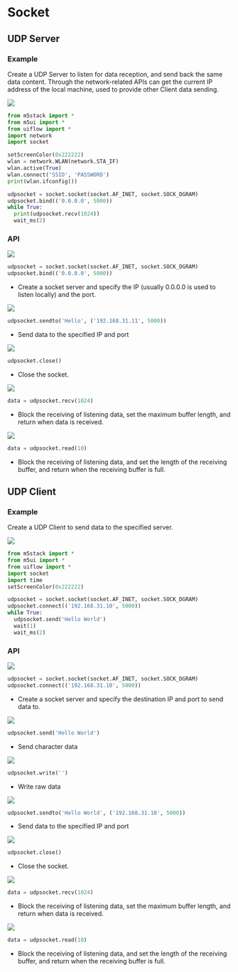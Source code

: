 
# Socket

## UDP Server

### Example

Create a UDP Server to listen for data reception, and send back the same data content. Through the network-related APIs can get the current IP address of the local machine, used to provide other Client data sending.

<img class="blockly_svg" src="https://m5stack.oss-cn-shenzhen.aliyuncs.com/resource/docs/static/assets/img/uiflow/blockly/advanced/socket/uiflow_block_socket_udp_server_example.svg"> 


```python
from m5stack import *
from m5ui import *
from uiflow import *
import network
import socket

setScreenColor(0x222222)
wlan = network.WLAN(network.STA_IF)
wlan.active(True)
wlan.connect('SSID', 'PASSWORD')
print(wlan.ifconfig())

udpsocket = socket.socket(socket.AF_INET, socket.SOCK_DGRAM)
udpsocket.bind(('0.0.0.0', 5000))
while True:
  print(udpsocket.recv(1024))
  wait_ms(2)
```


### API

<img class="blockly_svg" src="https://m5stack.oss-cn-shenzhen.aliyuncs.com/resource/docs/static/assets/img/uiflow/blockly/advanced/socket/uiflow_block_socket_udp_server_start.svg"> 

```python
udpsocket = socket.socket(socket.AF_INET, socket.SOCK_DGRAM)
udpsocket.bind(('0.0.0.0', 5000))
```

- Create a socket server and specify the IP (usually 0.0.0.0 is used to listen locally) and the port.

<img class="blockly_svg" src="https://m5stack.oss-cn-shenzhen.aliyuncs.com/resource/docs/static/assets/img/uiflow/blockly/advanced/socket/uiflow_block_socket_udp_server_sendto.svg"> 

```python
udpsocket.sendto('Hello', ('192.168.31.11', 5000))
```

- Send data to the specified IP and port

<img class="blockly_svg" src="https://m5stack.oss-cn-shenzhen.aliyuncs.com/resource/docs/static/assets/img/uiflow/blockly/advanced/socket/uiflow_block_socket_udp_server_close.svg"> 

```python
udpsocket.close()
```

- Close the socket.

<img class="blockly_svg" src="https://m5stack.oss-cn-shenzhen.aliyuncs.com/resource/docs/static/assets/img/uiflow/blockly/advanced/socket/uiflow_block_socket_udp_server_recv.svg"> 

```python
data = udpsocket.recv(1024)
```

- Block the receiving of listening data, set the maximum buffer length, and return when data is received.

<img class="blockly_svg" src="https://m5stack.oss-cn-shenzhen.aliyuncs.com/resource/docs/static/assets/img/uiflow/blockly/advanced/socket/uiflow_block_socket_udp_server_read.svg"> 

```python
data = udpsocket.read(10)
```

- Block the receiving of listening data, and set the length of the receiving buffer, and return when the receiving buffer is full.

## UDP Client

### Example

Create a UDP Client to send data to the specified server.

<img class="blockly_svg" src="https://m5stack.oss-cn-shenzhen.aliyuncs.com/resource/docs/static/assets/img/uiflow/blockly/advanced/socket/uiflow_block_socket_udp_client_example.svg"> 

```python
from m5stack import *
from m5ui import *
from uiflow import *
import socket
import time
setScreenColor(0x222222)

udpsocket = socket.socket(socket.AF_INET, socket.SOCK_DGRAM)
udpsocket.connect(('192.168.31.10', 5000))
while True:
  udpsocket.send('Hello World')
  wait(1)
  wait_ms(2)
```


### API

<img class="blockly_svg" src="https://m5stack.oss-cn-shenzhen.aliyuncs.com/resource/docs/static/assets/img/uiflow/blockly/advanced/socket/uiflow_block_socket_udp_client_start.svg"> 

```python
udpsocket = socket.socket(socket.AF_INET, socket.SOCK_DGRAM)
udpsocket.connect(('192.168.31.10', 5000))
```

- Create a socket server and specify the destination IP and port to send data to.


<img class="blockly_svg" src="https://m5stack.oss-cn-shenzhen.aliyuncs.com/resource/docs/static/assets/img/uiflow/blockly/advanced/socket/uiflow_block_socket_udp_client_sendmsg.svg"> 

```python
udpsocket.send('Hello World')
```

- Send character data


<img class="blockly_svg" src="https://m5stack.oss-cn-shenzhen.aliyuncs.com/resource/docs/static/assets/img/uiflow/blockly/advanced/socket/uiflow_block_socket_udp_client_sendto.svg"> 

```python
udpsocket.write('')
```

- Write raw data

<img class="blockly_svg" src="https://m5stack.oss-cn-shenzhen.aliyuncs.com/resource/docs/static/assets/img/uiflow/blockly/advanced/socket/uiflow_block_socket_udp_client_sendto.svg"> 

```python
udpsocket.sendto('Hello World', ('192.168.31.10', 5000))
```

- Send data to the specified IP and port

<img class="blockly_svg" src="https://m5stack.oss-cn-shenzhen.aliyuncs.com/resource/docs/static/assets/img/uiflow/blockly/advanced/socket/uiflow_block_socket_udp_client_close.svg"> 

```python
udpsocket.close()
```

- Close the socket.

<img class="blockly_svg" src="https://m5stack.oss-cn-shenzhen.aliyuncs.com/resource/docs/static/assets/img/uiflow/blockly/advanced/socket/uiflow_block_socket_udp_client_recv.svg"> 

```python
data = udpsocket.recv(1024)
```

- Block the receiving of listening data, set the maximum buffer length, and return when data is received.

<img class="blockly_svg" src="https://m5stack.oss-cn-shenzhen.aliyuncs.com/resource/docs/static/assets/img/uiflow/blockly/advanced/socket/uiflow_block_socket_udp_client_read.svg"> 

```python
data = udpsocket.read(10)
```

- Block the receiving of listening data, and set the length of the receiving buffer, and return when the receiving buffer is full.

